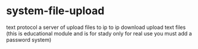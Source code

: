 # system-file-upload
text protocol a server of upload files to ip to ip download upload text files
(this is educational module and is for stady only for real use you must add a password system)

